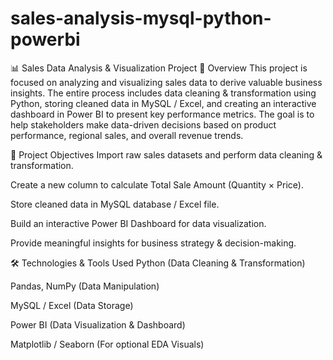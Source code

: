 # sales-analysis-mysql-python-powerbi
📊 Sales Data Analysis & Visualization Project
📌 Overview
This project is focused on analyzing and visualizing sales data to derive valuable business insights. The entire process includes data cleaning & transformation using Python, storing cleaned data in MySQL / Excel, and creating an interactive dashboard in Power BI to present key performance metrics. The goal is to help stakeholders make data-driven decisions based on product performance, regional sales, and overall revenue trends.

🎯 Project Objectives
Import raw sales datasets and perform data cleaning & transformation.

Create a new column to calculate Total Sale Amount (Quantity × Price).

Store cleaned data in MySQL database / Excel file.

Build an interactive Power BI Dashboard for data visualization.

Provide meaningful insights for business strategy & decision-making.

🛠️ Technologies & Tools Used
Python (Data Cleaning & Transformation)

Pandas, NumPy (Data Manipulation)

MySQL / Excel (Data Storage)

Power BI (Data Visualization & Dashboard)

Matplotlib / Seaborn (For optional EDA Visuals)


